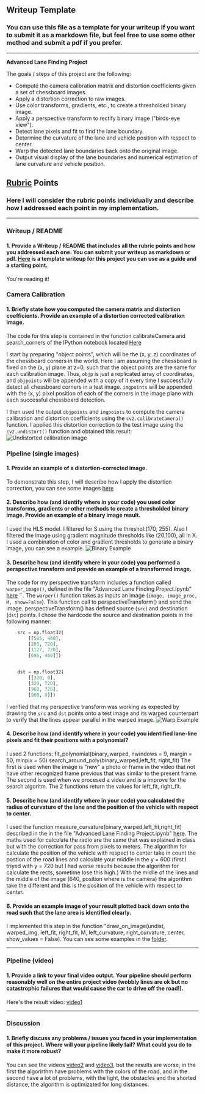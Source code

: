 ## Writeup Template

### You can use this file as a template for your writeup if you want to submit it as a markdown file, but feel free to use some other method and submit a pdf if you prefer.

---

**Advanced Lane Finding Project**

The goals / steps of this project are the following:

* Compute the camera calibration matrix and distortion coefficients given a set of chessboard images.
* Apply a distortion correction to raw images.
* Use color transforms, gradients, etc., to create a thresholded binary image.
* Apply a perspective transform to rectify binary image ("birds-eye view").
* Detect lane pixels and fit to find the lane boundary.
* Determine the curvature of the lane and vehicle position with respect to center.
* Warp the detected lane boundaries back onto the original image.
* Output visual display of the lane boundaries and numerical estimation of lane curvature and vehicle position.

[//]: # (Image References)

[image1]: ./output_images/undistorted_calibration2.jpg "Undistorted"
[image2]: ./undistorted_images/undistorted_test1.jpg "Road Transformed"
[image3]: ./combined.png "Binary Example"
[image4]: ./warped_grey.PNG "Warp Example"
[image6]: ./output_images/finish_test1.jpg "Output"
[image7]: ./output_images/undistorted_calibration2.jpg "Undistorted calibration image"

[video1]: ./output_video/project_video_all.mp4 "Project Video"
[video2]: ./output_video/challenge_video_all.mp4 "Challenge Video"
[video3]: ./output_video/harder_challenge_video_all.mp4 "Harder Video"

## [Rubric](https://review.udacity.com/#!/rubrics/571/view) Points

### Here I will consider the rubric points individually and describe how I addressed each point in my implementation.  

---

### Writeup / README

#### 1. Provide a Writeup / README that includes all the rubric points and how you addressed each one.  You can submit your writeup as markdown or pdf.  [Here](https://github.com/udacity/CarND-Advanced-Lane-Lines/blob/master/writeup_template.md) is a template writeup for this project you can use as a guide and a starting point.  

You're reading it!

### Camera Calibration

#### 1. Briefly state how you computed the camera matrix and distortion coefficients. Provide an example of a distortion corrected calibration image.

The code for this step is contained in the function calibrateCamera and search_corners of the IPython notebook located [Here](./Advanced_FInding_Project.ipynb)


I start by preparing "object points", which will be the (x, y, z) coordinates of the chessboard corners in the world. Here I am assuming the chessboard is fixed on the (x, y) plane at z=0, such that the object points are the same for each calibration image.  Thus, `objp` is just a replicated array of coordinates, and `objpoints` will be appended with a copy of it every time I successfully detect all chessboard corners in a test image.  `imgpoints` will be appended with the (x, y) pixel position of each of the corners in the image plane with each successful chessboard detection.  

I then used the output `objpoints` and `imgpoints` to compute the camera calibration and distortion coefficients using the `cv2.calibrateCamera()` function.  I applied this distortion correction to the test image using the `cv2.undistort()` function and obtained this result:
![][image7]



### Pipeline (single images)

#### 1. Provide an example of a distortion-corrected image.

To demonstrate this step, I will describe how I apply the distortion correction, you can see some images [here](./undistorted_images)


#### 2. Describe how (and identify where in your code) you used color transforms, gradients or other methods to create a thresholded binary image.  Provide an example of a binary image result.

I used the HLS model. I filtered for S using the threshol:(170, 255).
Also I filtered the image using gradient magnitude thresholds like (20,100), all in X.
I used a combination of color and gradient thresholds to generate a binary image, you can see a example.
![][image3]


#### 3. Describe how (and identify where in your code) you performed a perspective transform and provide an example of a transformed image.

The code for my perspective transform includes a function called `warper_image()`, defined in the file "Advanced Lane Finding Project.ipynb" [here](./examples) ``.  The `warper()` function takes as inputs an image (`image, image_proc, M, show=False`). This function call to perspectiveTransform() and send the image. perspectiveTransform() has defined  source (`src`) and destination (`dst`) points.  I chose the hardcode the source and destination points in the following manner:

```python
    src = np.float32(
        [[585, 460],
        [203, 720],
        [1127, 720],
        [695, 460]])

    
    dst = np.float32(
        [[320, 0],
        [320, 720],
        [960, 720],
        [960, 0]])
```



I verified that my perspective transform was working as expected by drawing the `src` and `dst` points onto a test image and its warped counterpart to verify that the lines appear parallel in the warped image.
![][image4]

#### 4. Describe how (and identify where in your code) you identified lane-line pixels and fit their positions with a polynomial?

I used 2 functions:
fit_polynomial(binary_warped, nwindows = 9, margin = 50, minpix = 50)
search_around_poly(binary_warped,left_fit, right_fit)
The first is used when the image is "new" a photo or frame in the video that not have other recognized frame previous that was similar to the present frame.
The second is used when we procesed a video and is a improve for the search algoritm.
The 2 functions return the values for left_fit, right_fit.


#### 5. Describe how (and identify where in your code) you calculated the radius of curvature of the lane and the position of the vehicle with respect to center.

I used the function measure_curvature(binary_warped,left_fit,right_fit) described in the in the file "Advanced Lane Finding Project.ipynb" [here](./examples).
The maths used for calculate the radio are the same that was explained in class but with the correction for pass from pixels to meters.
The algorithm for calculate the position of the vehicle with respect to center take in count the postion of the road lines and calculate your middle in the y = 600 (first I triyed with y = 720 but I had worse results because the algorithm for calculate the rects, sometime lose this high.) With the midlle of the lines and the middle of the image (640, position where is the camera) the algorithm take the different and this is the position of the vehicle with respect to center.

#### 6. Provide an example image of your result plotted back down onto the road such that the lane area is identified clearly.

I implemented this step in the function "draw_on_image(undist, warped_img, left_fit, right_fit, M, left_curvature, right_curvature, center, show_values = False). You can see some examples in the [folder](./output_images).



---

### Pipeline (video)

#### 1. Provide a link to your final video output.  Your pipeline should perform reasonably well on the entire project video (wobbly lines are ok but no catastrophic failures that would cause the car to drive off the road!).

Here's the result video: [video1] 



---

### Discussion

#### 1. Briefly discuss any problems / issues you faced in your implementation of this project.  Where will your pipeline likely fail?  What could you do to make it more robust?

You can see the videos [video2] and [video3], but the results are worse, in the first the algorirthm have problems with the colors of the road, and in the second have a lot of problems, with the light, the obstacles and the shorted distance, the algorithm is optimizated for long distances. 

